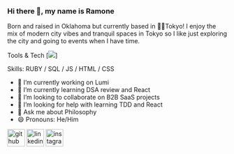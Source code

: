 ### Hi there 👋, my name is Ramone

Born and raised in Oklahoma but currently based in 📍🗼Tokyo! I enjoy the mix of modern city vibes and tranquil spaces in Tokyo so I like just exploring the city and going to events when I have time.

Tools & Tech
[<img src='https://cdn.jsdelivr.net/npm/simple-icons@3.0.1/icons/rubyonrails.svg/cc0100'>]

Skills: RUBY / SQL / JS / HTML / CSS

- 🔭 I’m currently working on Lumi 
- 🌱 I’m currently learning DSA review and React
- 👯 I’m looking to collaborate on B2B SaaS projects 
- 🤔 I’m looking for help with learning TDD and React 
- 💬 Ask me about Philosophy 
- 😄 Pronouns: He/Him 


[<img src='https://cdn.jsdelivr.net/npm/simple-icons@3.0.1/icons/github.svg' alt='github' height='40'>](https://github.com/RamoneRobertson)  [<img src='https://cdn.jsdelivr.net/npm/simple-icons@3.0.1/icons/linkedin.svg' alt='linkedin' height='40'>](https://www.linkedin.com/in/https://www.linkedin.com/in/ramone-robertson//)  [<img src='https://cdn.jsdelivr.net/npm/simple-icons@3.0.1/icons/instagram.svg' alt='instagram' height='40'>](https://www.instagram.com/https://www.instagram.com/ramone.qr//)  

